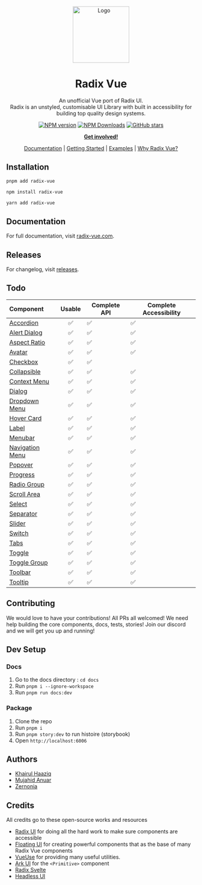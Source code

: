 <br />
<p align="center">
  <a href="https://github.com/radix-vue/radix-vue">
    <img src="https://www.radix-vue.com/logo.svg" alt="Logo" width="150" />
  </a>

<h1 align="center">
Radix Vue
</h1>
<p align="center">
An unofficial Vue port of Radix UI. <br>
Radix is an unstyled, customisable UI Library with built in accessibility for building top quality design systems.

<p>

<p align="center">
<a href='https://github.com/radix-vue/radix-vue/actions/workflows/test.yml'>
</a>
<a href="https://www.npmjs.com/package/radix-vue" target="__blank"><img src="https://img.shields.io/npm/v/radix-vue?style=flat&colorA=002438&colorB=41c399" alt="NPM version"></a>
<a href="https://www.npmjs.com/package/radix-vue" target="__blank"><img alt="NPM Downloads" src="https://img.shields.io/npm/dm/radix-vue?flat&colorA=002438&colorB=41c399"></a>
<a href="https://github.com/radix-vue/radix-vue" target="__blank"><img alt="GitHub stars" src="https://img.shields.io/github/stars/radix-vue/radix-vue?flat&colorA=002438&colorB=41c399"></a>
</p>

<p align="center">
<a href="https://chat.radix-vue.com"><b>Get involved!</b></a>
</p>
<p align="center">
 <a href="https://radix-vue.com">Documentation</a> | <a href="https://www.radix-vue.com/overview/getting-started.html">Getting Started</a> | <a href="https://www.radix-vue.com/">Examples</a> | <a href="https://www.radix-vue.com/overview/introduction.html">Why Radix Vue?</a>
</p>

## Installation

```bash
pnpm add radix-vue
```
```bash
npm install radix-vue
```
```bash
yarn add radix-vue
```

## Documentation

For full documentation, visit [radix-vue.com](https://radix-vue.com).

## Releases

For changelog, visit [releases](https://github.com/radix-vue/radix-vue/releases).

## Todo

| Component                                                           | Usable | Complete API | Complete Accessibility |
| :------------------------------------------------------------------ | :----: | ------------ | ---------------------- |
| [Accordion](https://radix-vue.com/components/accordion)             |   ✅   | ✅           | ✅                     |
| [Alert Dialog](https://radix-vue.com/components/alert-dialog)       |   ✅   | ✅           | ✅                     |
| [Aspect Ratio](https://radix-vue.com/components/aspect-ratio)       |   ✅   | ✅           | ✅                     |
| [Avatar](https://radix-vue.com/components/avatar)                   |   ✅   | ✅           | ✅                     |
| [Checkbox](https://radix-vue.com/components/checkbox)               |   ✅   | ✅           |                        |
| [Collapsible](https://radix-vue.com/components/collapsible)         |   ✅   | ✅           | ✅                     |
| [Context Menu](https://radix-vue.com/components/context-menu)       |   ✅   | ✅           | ✅                     |
| [Dialog](https://radix-vue.com/components/dialog)                   |   ✅   | ✅           | ✅                     |
| [Dropdown Menu](https://radix-vue.com/components/dropdown-menu)     |   ✅   | ✅           | ✅                     |
| [Hover Card](https://radix-vue.com/components/hover-card)           |   ✅   | ✅           | ✅                     |
| [Label](https://radix-vue.com/components/label)                     |   ✅   | ✅           | ✅                     |
| [Menubar](https://radix-vue.com/components/menubar)                 |   ✅   | ✅           | ✅                     |
| [Navigation Menu](https://radix-vue.com/components/navigation-menu) |   ✅   | ✅           | ✅                     |
| [Popover](https://radix-vue.com/components/popover)                 |   ✅   | ✅           | ✅                     |
| [Progress](https://radix-vue.com/components/progress)               |   ✅   | ✅           | ✅                     |
| [Radio Group](https://radix-vue.com/components/radio-group)         |   ✅   | ✅           | ✅                     |
| [Scroll Area](https://radix-vue.com/components/scroll-area)         |   ✅   | ✅           | ✅                     |
| [Select](https://radix-vue.com/components/select)                   |   ✅   | ✅           | ✅                     |
| [Separator](https://radix-vue.com/components/separator)             |   ✅   | ✅           | ✅                     |
| [Slider](https://radix-vue.com/components/slider)                   |   ✅   | ✅           | ✅                     |
| [Switch](https://radix-vue.com/components/switch)                   |   ✅   | ✅           | ✅                     |
| [Tabs](https://radix-vue.com/components/tabs)                       |   ✅   | ✅           | ✅                     |
| [Toggle](https://radix-vue.com/components/toggle)                   |   ✅   | ✅           | ✅                     |
| [Toggle Group](https://radix-vue.com/components/toggle-group)       |   ✅   | ✅           | ✅                     |
| [Toolbar](https://radix-vue.com/components/toolbar)                 |   ✅   | ✅           | ✅                     |
| [Tooltip](https://radix-vue.com/components/tooltip)                 |   ✅   | ✅           | ✅                     |

## Contributing

We would love to have your contributions! All PRs all welcomed! We need help building the core components, docs, tests, stories! Join our discord and we will get you up and running!

## Dev Setup

### Docs

1. Go to the docs directory : `cd docs`
2. Run `pnpm i --ignore-workspace`
3. Run `pnpm run docs:dev`

### Package

1. Clone the repo
2. Run `pnpm i`
3. Run `pnpm story:dev` to run histoire (storybook)
4. Open `http://localhost:6006`

## Authors

- [Khairul Haaziq](https://github.com/khairulhaaziq)
- [Mujahid Anuar](https://github.com/mujahidfa)
- [Zernonia](https://github.com/zernonia)

## Credits

All credits go to these open-source works and resources

- [Radix UI](https://radix-ui.com) for doing all the hard work to make sure components are accessible
- [Floating UI](https://floating-ui.com) for creating powerful components that as the base of many Radix Vue components
- [VueUse](https://vueuse.org) for providing many useful utilities.
- [Ark UI](https://ark-ui.com) for the `<Primitive>` component
- [Radix Svelte](https://radix-svelte.com)
- [Headless UI](https://headlessui.com)
